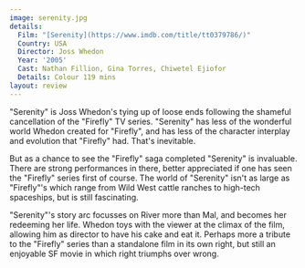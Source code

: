 ```yaml
---
image: serenity.jpg
details:
  Film: "[Serenity](https://www.imdb.com/title/tt0379786/)"
  Country: USA
  Director: Joss Whedon
  Year: '2005'
  Cast: Nathan Fillion, Gina Torres, Chiwetel Ejiofor
  Details: Colour 119 mins
layout: review
---
```

"Serenity" is Joss Whedon's
tying up of loose ends following the shameful cancellation of the "Firefly"
TV series.  "Serenity" has less of the wonderful world Whedon created for "Firefly", and
has less of the character interplay and evolution that "Firefly" had.  That's
inevitable.

But as a chance to see the "Firefly" saga completed "Serenity" is invaluable.
There are strong performances in there, better appreciated if one has seen the
"Firefly" series first of course.  The world of "Serenity" isn't as large as
"Firefly"'s which range from Wild West cattle ranches to high-tech spaceships,
but is still fascinating.

"Serenity"'s story arc focusses on River more than Mal, and becomes her
redeeming her life.  Whedon toys with the viewer at the climax of the film,
allowing him as director to have his cake and eat it.  Perhaps more a tribute to
the "Firefly" series than a standalone film in its own right, but still
an enjoyable SF movie in which right triumphs over wrong.
